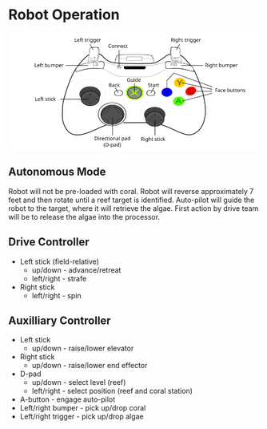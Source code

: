 # Robot Operation
<img src="360_controller.png" width="660px"/>

## Autonomous Mode
Robot will not be pre-loaded with coral. Robot will reverse approximately 7 feet and then rotate until a reef target is identified. Auto-pilot will guide the robot to the target, where it will retrieve the algae. First action by drive team will be to release the algae into the processor.

## Drive Controller
* Left stick (field-relative)
  * up/down - advance/retreat
  * left/right - strafe
* Right stick
  * left/right - spin

## Auxilliary Controller
* Left stick
  * up/down - raise/lower elevator
* Right stick
  * up/down - raise/lower end effector
* D-pad
  * up/down - select level (reef)
  * left/right - select position (reef and coral station)
* A-button - engage auto-pilot
* Left/right bumper - pick up/drop coral 
* Left/right trigger - pick up/drop algae
